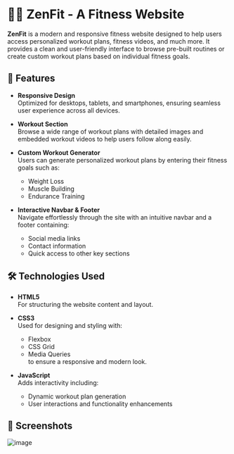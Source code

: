 # 🧘‍♀️ ZenFit - A Fitness Website

**ZenFit** is a modern and responsive fitness website designed to help users access personalized workout plans, fitness videos, and much more. It provides a clean and user-friendly interface to browse pre-built routines or create custom workout plans based on individual fitness goals.

## 🌟 Features

- **Responsive Design**  
  Optimized for desktops, tablets, and smartphones, ensuring seamless user experience across all devices.

- **Workout Section**  
  Browse a wide range of workout plans with detailed images and embedded workout videos to help users follow along easily.

- **Custom Workout Generator**  
  Users can generate personalized workout plans by entering their fitness goals such as:
  - Weight Loss
  - Muscle Building
  - Endurance Training

- **Interactive Navbar & Footer**  
  Navigate effortlessly through the site with an intuitive navbar and a footer containing:
  - Social media links  
  - Contact information  
  - Quick access to other key sections

## 🛠️ Technologies Used

- **HTML5**  
  For structuring the website content and layout.

- **CSS3**  
  Used for designing and styling with:
  - Flexbox  
  - CSS Grid  
  - Media Queries  
  to ensure a responsive and modern look.

- **JavaScript**  
  Adds interactivity including:
  - Dynamic workout plan generation  
  - User interactions and functionality enhancements

## 📸 Screenshots
![image](https://github.com/user-attachments/assets/7e50ae4d-9e41-404a-bd5d-cbd70a1e4d4f)

